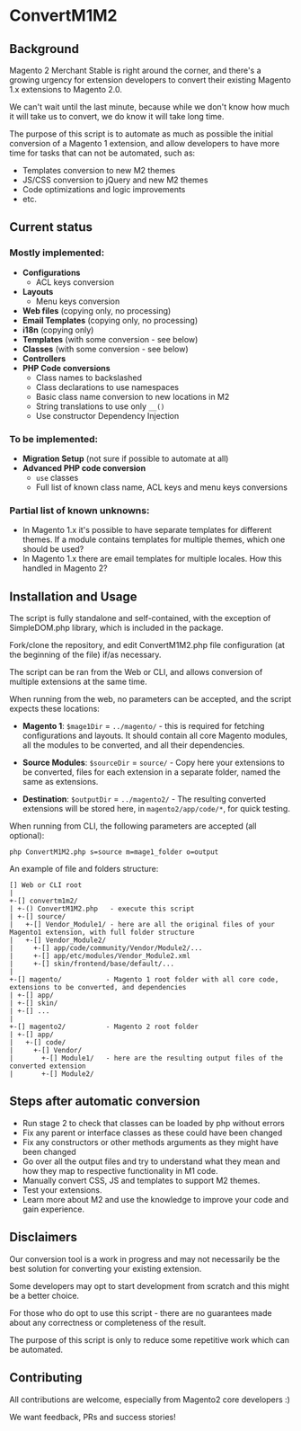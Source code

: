 # ConvertM1M2

## Background

Magento 2 Merchant Stable is right around the corner, and there's a growing urgency for extension developers to convert 
their existing Magento 1.x extensions to Magento 2.0.

We can't wait until the last minute, because while we don't know how much it will take us to convert, we do know it will 
take long time.

The purpose of this script is to automate as much as possible the initial conversion of a Magento 1 extension, and allow 
developers to have more time for tasks that can not be automated, such as:
  
  * Templates conversion to new M2 themes
  * JS/CSS conversion to jQuery and new M2 themes
  * Code optimizations and logic improvements
  * etc.
  
## Current status

### Mostly implemented:

  * **Configurations**
    * ACL keys conversion
  * **Layouts**
    * Menu keys conversion
  * **Web files** (copying only, no processing)
  * **Email Templates** (copying only, no processing)
  * **i18n** (copying only)
  * **Templates** (with some conversion - see below)
  * **Classes** (with some conversion - see below)
  * **Controllers**
  * **PHP Code conversions**
    * Class names to backslashed
    * Class declarations to use namespaces
    * Basic class name conversion to new locations in M2
    * String translations to use only `__()`
    * Use constructor Dependency Injection

### To be implemented:

  * **Migration Setup** (not sure if possible to automate at all)
  * **Advanced PHP code conversion**
    * `use` classes
    * Full list of known class name, ACL keys and menu keys conversions
    
### Partial list of known unknowns:

  * In Magento 1.x it's possible to have separate templates for different themes. If a module contains templates for 
  multiple themes, which one should be used?
  * In Magento 1.x there are email templates for multiple locales. How this handled in Magento 2?


## Installation and Usage

The script is fully standalone and self-contained, with the exception of SimpleDOM.php library, which is included in the 
package.

Fork/clone the repository, and edit ConvertM1M2.php file configuration (at the beginning of the file) if/as necessary.

The script can be ran from the Web or CLI, and allows conversion of multiple extensions at the same time.

When running from the web, no parameters can be accepted, and the script expects these locations:

  * **Magento 1**: `$mage1Dir` = `../magento/` - this is required for fetching configurations and layouts. It should 
  contain all core Magento modules, all the modules to be converted, and all their dependencies.
  
  * **Source Modules**: `$sourceDir` = `source/` - Copy here your extensions to be converted, files for each extension 
  in a separate folder, named the same as extensions.
  
  * **Destination**: `$outputDir` = `../magento2/` - The resulting converted extensions will be stored here, in 
  `magento2/app/code/*`, for quick testing.

When running from CLI, the following parameters are accepted (all optional):

`php ConvertM1M2.php s=source m=mage1_folder o=output`

An example of file and folders structure:


    [] Web or CLI root
    |
    +-[] convertm1m2/
    | +-() ConvertM1M2.php   - execute this script
    | +-[] source/
    |   +-[] Vendor_Module1/ - here are all the original files of your Magento1 extension, with full folder structure
    |   +-[] Vendor_Module2/
    |     +-[] app/code/community/Vendor/Module2/...
    |     +-[] app/etc/modules/Vendor_Module2.xml
    |     +-[] skin/frontend/base/default/...
    |
    +-[] magento/           - Magento 1 root folder with all core code, extensions to be converted, and dependencies
    | +-[] app/
    | +-[] skin/
    | +-[] ...
    |
    +-[] magento2/          - Magento 2 root folder
    | +-[] app/
    |   +-[] code/
    |     +-[] Vendor/
    |       +-[] Module1/   - here are the resulting output files of the converted extension
    |       +-[] Module2/


## Steps after automatic conversion

  * Run stage 2 to check that classes can be loaded by php without errors
  * Fix any parent or interface classes as these could have been changed
  * Fix any constructors or other methods arguments as they might have been changed
  * Go over all the output files and try to understand what they mean and how they map to respective functionality in M1 code.
  * Manually convert CSS, JS and templates to support M2 themes.
  * Test your extensions.
  * Learn more about M2 and use the knowledge to improve your code and gain experience.

## Disclaimers

Our conversion tool is a work in progress and may not necessarily be the best solution for converting your existing extension.

Some developers may opt to start development from scratch and this might be a better choice. 

For those who do opt to use this script - there are no guarantees made about any correctness or completeness of the result. 

The purpose of this script is only to reduce some repetitive work which can be automated.

## Contributing

All contributions are welcome, especially from Magento2 core developers :)

We want feedback, PRs and success stories!
